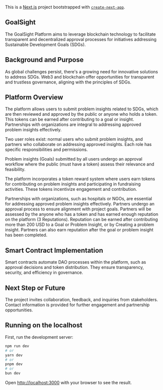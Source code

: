 This is a [Next.js](https://nextjs.org/) project bootstrapped with [`create-next-app`](https://github.com/vercel/next.js/tree/canary/packages/create-next-app).

## GoalSight

The GoalSight Platform aims to leverage blockchain technology to facilitate transparent and decentralized approval processes for initiatives addressing Sustainable Development Goals (SDGs).

## Background and Purpose

As global challenges persist, there's a growing need for innovative solutions to address SDGs. Web3 and blockchain offer opportunities for transparent and trustless governance, aligning with the principles of SDGs.

## Platform Overview
The platform allows users to submit problem insights related to SDGs, which are then reviewed and approved by the public or anyone who holds a token.
This tokens can be earned after contributing to a goal or insight.
Partnerships with organizations are integral to addressing approved problem insights effectively.

Two user roles exist: normal users who submit problem insights, and partners who collaborate on addressing approved insights. Each role has specific responsibilities and permissions.

Problem insights (Goals) submitted by all users undergo an approval workflow where the public (must have a token) assess their relevance and feasibility.

The platform incorporates a token reward system where users earn tokens for contributing on problem insights and participating in fundraising activities. These tokens incentivize engagement and contribution.

Partnerships with organizations, such as hospitals or NGOs, are essential for addressing approved problem insights effectively. Partners undergo an approval process to ensure alignment with project goals. Partners will be assessed by the anyone who has a token and has earned enough reputation on the platform (3 Reputations). Reputation can be earned after contributing more than 200 USD to a Goal or Problem Insight, or by Creating a problem insight. Partners can also earn reputation after the goal or problem insight has been completed.

## Smart Contract Implementation
Smart contracts automate DAO processes within the platform, such as approval decisions and token distribution. They ensure transparency, security, and efficiency in governance.


## Next Step or Future
The project invites collaboration, feedback, and inquiries from stakeholders. Contact information is provided for further engagement and partnership opportunities.

## Running on the localhost
First, run the development server:

```bash
npm run dev
# or
yarn dev
# or
pnpm dev
# or
bun dev
```

Open [http://localhost:3000](http://localhost:3000) with your browser to see the result.
